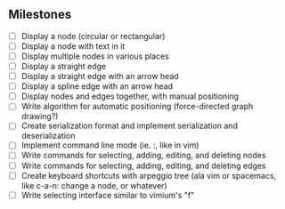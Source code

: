Milestones
---
- [ ] Display a node (circular or rectangular)
- [ ] Display a node with text in it
- [ ] Display multiple nodes in various places
- [ ] Display a straight edge
- [ ] Display a straight edge with an arrow head
- [ ] Display a spline edge with an arrow head
- [ ] Display nodes and edges together, with manual positioning
- [ ] Write algorithm for automatic positioning (force-directed graph drawing?)
- [ ] Create serialization format and implement serialization and deserialization
- [ ] Implement command line mode (ie. :, like in vim)
- [ ] Write commands for selecting, adding, editing, and deleting nodes
- [ ] Write commands for selecting, adding, editing, and deleting edges
- [ ] Create keyboard shortcuts with arpeggio tree (ala vim or spacemacs, like c-a-n: change a node, or whatever)
- [ ] Write selecting interface similar to vimium's "f"
